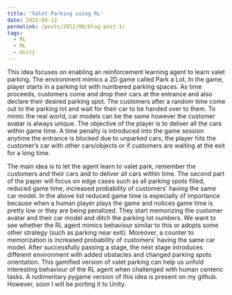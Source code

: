 ```yaml
---
title: 'Valet Parking using RL'
date: 2022-04-12
permalink: /posts/2012/08/blog-post-1/
tags:
  - RL
  - ML
  - Unity
---
```


This idea focuses on enabling an reinforcement learning agent to learn valet parking. The environment mimics a 2D game called Park a Lot. In the game, player starts in a parking lot with numbered parking spaces. As time proceeds, customers come and drop their cars at the entrance and also declare their desired parking spot. The customers after a random time come out to the parking lot and wait for their car to be handed over to them. To mimic the real world, car models can be the same however the customer avatar is always unique. The objective of the player is to deliver all the cars within game time. A time penalty is introduced into the game session anytime the entrance is blocked due to unparked cars, the player hits the customer’s car with other cars/objects or if customers are waiting at the exit for a long time.

The main idea is to let the agent learn to valet park, remember the customers and their cars and to deliver all cars within time. The second part of the paper will focus on edge cases such as all parking spots filled, reduced game time, increased probability of customers’ having the same car model. In the above list reduced game time is especially of importance because when a human player plays the game and notices game time is pretty low or they are being penalized. They start memorizing the customer avatar and their car model and ditch the parking lot numbers. We want to see whether the RL agent mimics behaviour similar to this or adopts some other strategy (such as parking near exit). Moreover, a counter to memorization is increased probability of customers’ having the same car model.
After successfully passing a stage, the next stage introduces different environment with added obstacles and changed parking spots orientation. This gamified
version of valet parking can help us unfold interesting behaviour of the RL agent when challenged with human centeric tasks.
A rudimentary pygame version of this idea is present on my github. However, soon I will be porting it to Unity.